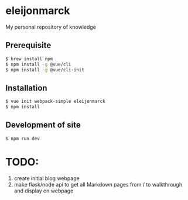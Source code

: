 # eleijonmarck
My personal repository of knowledge

## Prerequisite

``` bash
$ brew install npm
$ npm install -g @vue/cli
$ npm install -g @vue/cli-init
```

## Installation

``` bash
$ vue init webpack-simple eleijonmarck
$ npm install
```

## Development of site

``` bash
$ npm run dev
```


# TODO:

1. create initial blog webpage
2. make flask/node api to get all Markdown pages from /<path> to walkthrough and display on webpage